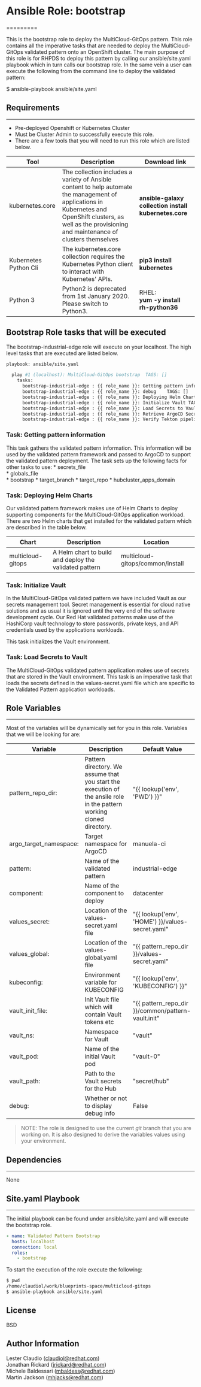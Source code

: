 # Ansible Role: bootstrap
=========

This is the bootstrap role to deploy the MultiCloud-GitOps pattern.  This role contains all the imperative tasks that are needed to deploy the MultiCloud-GitOps validated pattern onto an OpenShift cluster.
The main purpose of this role is for RHPDS to deploy this pattern by calling our ansible/site.yaml playbook which in turn calls our bootstrap role.  In the same vein a user can execute the following from the command line to deploy
the validated pattern:

$ ansible-playbook ansible/site.yaml


## Requirements
------------

* Pre-deployed Openshift or Kubernetes Cluster
* Must be Cluster Admin to successfully execute this role.
* There are a few tools that you will need to run this role which are listed below.  

| Tool | Description | Download link |
| ----------- | ----------- | ----------- |
| kubernetes.core | The collection includes a variety of Ansible content to help automate the management of applications in Kubernetes and OpenShift clusters, as well as the provisioning and maintenance of clusters themselves | **ansible-galaxy collection install kubernetes.core** |
| Kubernetes Python Cli | The kubernetes.core collection requires the Kubernetes Python client to interact with Kubernetes' APIs. | **pip3 install kubernetes** |
| Python 3 | Python2 is deprecated from 1st January 2020. Please switch to Python3. | RHEL: <br> **yum -y install rh-python36** |

## Bootstrap Role tasks that will be executed
The bootstrap-industrial-edge role will execute on your localhost.  The high level tasks that are executed are listed below.

```sh
playbook: ansible/site.yaml

  play #1 (localhost): MultiCloud-GitOps bootstrap	TAGS: []
    tasks:
      bootstrap-industrial-edge : {{ role_name }}: Getting pattern information	TAGS: []
      bootstrap-industrial-edge : {{ role_name }}: debug	TAGS: []
      bootstrap-industrial-edge : {{ role_name }}: Deploying Helm Charts	TAGS: []
      bootstrap-industrial-edge : {{ role_name }}: Initialize Vault	TAGS: []
      bootstrap-industrial-edge : {{ role_name }}: Load Secrets to Vault	TAGS: []
      bootstrap-industrial-edge : {{ role_name }}: Retrieve ArgoCD Secrets	TAGS: []
      bootstrap-industrial-edge : {{ role_name }}: Verify Tekton pipelines and tasks	TAGS: []
```

### Task: Getting pattern information

This task gathers the validated pattern information.  This information will be used by the validated pattern framework and passed to ArgoCD to support the validated pattern deployment.  The task sets up the following facts for other tasks to use:
    * secrets_file                                                         
    * globals_file                                                              
    * bootstrap
    * target_branch
    * target_repo
    * hubcluster_apps_domain

### Task: Deploying Helm Charts

Our validated pattern framework makes use of Helm Charts to deploy supporting components for the MultiCloud-GitOps application workload. There are two Helm charts that get installed for the validated pattern which are described in the table below.

| Chart | Description | Location |
| ----- | ----- | ----- |
| multicloud-gitops | A Helm chart to build and deploy the validated pattern | multicloud-gitops/common/install | 


### Task: Initialize Vault

In the MultiCloud-GitOps validated pattern we have included Vault as our secrets management tool. Secret management is essential for cloud native solutions and as usual it is ignored until the very end of the software development cycle.  Our Red Hat validated patterns make use of the HashiCorp vault technology to store passwords, private keys, and API credentials used by the applications workloads.

This task initializes the Vault environment.

### Task: Load Secrets to Vault

The MultiCloud-GitOps validated pattern application makes use of secrets that are stored in the Vault environment.  This task is an imperative task that loads the secrets defined in the values-secret.yaml file which are specific to the Validated Pattern application workloads. 

## Role Variables
------------

Most of the variables will be dynamically set for you in this role. Variables that we will be looking for are:

| Variable | Description | Default Value |
| --------- | ---------- | ---------- |
| pattern_repo_dir:  | Pattern directory.  We assume that you start the execution of the ansile role in the pattern working cloned directory. |  "{{ lookup('env', 'PWD') }}" |
| argo_target_namespace: | Target namespace for ArgoCD |manuela-ci |
| pattern: | Name of the validated pattern | industrial-edge |
| component: | Name of the component to deploy |datacenter |
| values_secret: | Location of the values-secret.yaml file | "{{ lookup('env', 'HOME') }}/values-secret.yaml" |
| values_global: | Location of the values-global.yaml file | "{{ pattern_repo_dir }}/values-secret.yaml" |
| kubeconfig: | Environment variable for KUBECONFIG | "{{ lookup('env', 'KUBECONFIG') }}"|
| vault_init_file: | Init Vault file which will contain Vault tokens etc | "{{ pattern_repo_dir }}/common/pattern-vault.init"|
| vault_ns: | Namespace for Vault | "vault"|                                     
| vault_pod: | Name of the initial Vault pod | "vault-0"|           
| vault_path: | Path to the Vault secrets for the Hub | "secret/hub"|
| debug: | Whether or not to display debug info | False |

> NOTE: The role is designed to use the current *git* branch that you are working on. It is also designed to derive the variables values using your environment. 

## Dependencies
------------

None

## Site.yaml Playbook
------------

The initial playbook can be found under ansible/site.yaml and will execute the bootstrap role.

```yaml
- name: Validated Pattern Bootstrap
  hosts: localhost
  connection: local
  roles:
    - bootstrap
```

To start the execution of the role execute the following:

```sh
$ pwd
/home/claudiol/work/blueprints-space/multicloud-gitops
$ ansible-playbook ansible/site.yaml 
```

License
-------

BSD

Author Information
------------------
Lester Claudio (claudiol@redhat.com) <br>
Jonathan Rickard (jrickard@redhat.com)<br>
Michele Baldessari (mbaldess@redhat.com)<br>
Martin Jackson (mhjacks@redhat.com)